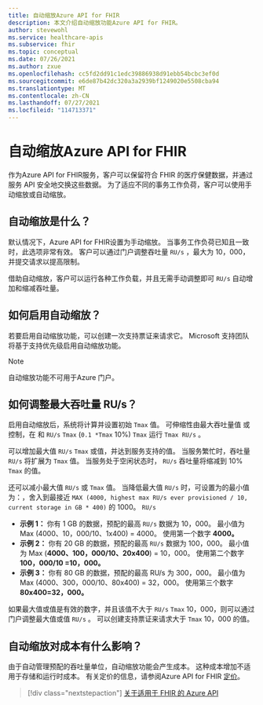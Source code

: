 ```yaml
---
title: 自动缩放Azure API for FHIR
description: 本文介绍自动缩放功能Azure API for FHIR。
author: stevewohl
ms.service: healthcare-apis
ms.subservice: fhir
ms.topic: conceptual
ms.date: 07/26/2021
ms.author: zxue
ms.openlocfilehash: cc5fd2dd91c1edc39886938d91ebb54bcbc3ef0d
ms.sourcegitcommit: e6de87b42dc320a3a2939bf1249020e5508cba94
ms.translationtype: MT
ms.contentlocale: zh-CN
ms.lasthandoff: 07/27/2021
ms.locfileid: "114713371"
---
```

# <a name="autoscale-for-azure-api-for-fhir"></a>自动缩放Azure API for FHIR 

作为Azure API for FHIR服务，客户可以保留符合 FHIR 的医疗保健数据，并通过服务 API 安全地交换这些数据。 为了适应不同的事务工作负荷，客户可以使用手动缩放或自动缩放。

## <a name="what-is-autoscale"></a>自动缩放是什么？

默认情况下，Azure API for FHIR设置为手动缩放。 当事务工作负荷已知且一致时，此选项非常有效。 客户可以通过门户调整吞吐量 `RU/s` ，最大为 10，000，并提交请求以提高限制。 

借助自动缩放，客户可以运行各种工作负载，并且无需手动调整即可 `RU/s` 自动增加和缩减吞吐量。

## <a name="how-to-enable-autoscale"></a>如何启用自动缩放？

若要启用自动缩放功能，可以创建一次支持票证来请求它。 Microsoft 支持团队将基于支持优先级启用自动缩放功能。

> [!NOTE]
> 自动缩放功能不可用于Azure 门户。

## <a name="how-to-adjust-the-maximum-throughput-rus"></a>如何调整最大吞吐量 RU/s？

启用自动缩放后，系统将计算并设置初始 `Tmax` 值。 可伸缩性由最大吞吐量值 或 控制，在 和 `RU/s` `Tmax` (`0.1 *Tmax` 10%) `Tmax` 运行 `Tmax RU/s` 。 

可以增加最大值 `RU/s` `Tmax` 或值，并达到服务支持的值。 当服务繁忙时，吞吐量 `RU/s` 将扩展为 `Tmax` 值。 当服务处于空闲状态时， `RU/s` 吞吐量将缩减到 10% `Tmax` 的值。
 
还可以减小最大值 `RU/s` 或 `Tmax` 值。 当降低最大值 `RU/s` 时，可设置为的最小值为：，舍入到最接近 `MAX (4000, highest max RU/s ever provisioned / 10, current storage in GB * 400)` 的 1000。 `RU/s`

* **示例 1：** 你有 1 GB 的数据，预配的最高 `RU/s` 数据为 10，000。 最小值为 Max (4000、10，000/10、1x400) = 4000。  使用第一个数字 **4000。**
* **示例 2：** 你有 20 GB 的数据，预配的最高 `RU/s` 数据为 100，000。 最小值为 Max (**4000、100，000/10、20x400**) = 10，000。 使用第二个数字 **100，000/10 =10，000。**
* **示例 3：** 你有 80 GB 的数据，预配的最高 RU/s 为 300，000。 最小值为 Max (4000、300，000/10、80x400) = 32，000。  使用第三个数字 **80x400=32，000。**

如果最大值或值是有效的数字，并且该值不大于 `RU/s` `Tmax` 10，000，则可以通过门户调整最大值或值 `RU/s` 。 可以创建支持票证来请求大于 `Tmax` 10，000 的值。

## <a name="what-is-the-cost-impact-of-autoscale"></a>自动缩放对成本有什么影响？

由于自动管理预配的吞吐量单位，自动缩放功能会产生成本。 这种成本增加不适用于存储和运行时成本。 有关定价的信息，请参阅Azure API for FHIR [定价](https://azure.microsoft.com/pricing/details/azure-api-for-fhir/)。

>[!div class="nextstepaction"]
>[关于适用于 FHIR 的 Azure API](overview.md)
